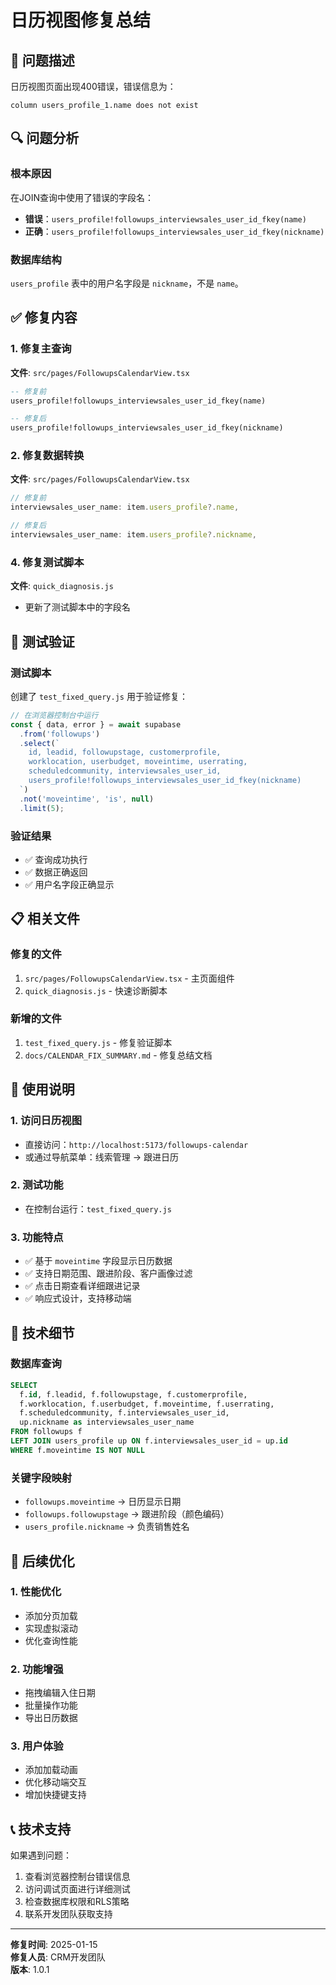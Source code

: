 # 日历视图修复总结

## 🐛 问题描述

日历视图页面出现400错误，错误信息为：
```
column users_profile_1.name does not exist
```

## 🔍 问题分析

### 根本原因
在JOIN查询中使用了错误的字段名：
- **错误**：`users_profile!followups_interviewsales_user_id_fkey(name)`
- **正确**：`users_profile!followups_interviewsales_user_id_fkey(nickname)`

### 数据库结构
`users_profile` 表中的用户名字段是 `nickname`，不是 `name`。

## ✅ 修复内容

### 1. 修复主查询
**文件**: `src/pages/FollowupsCalendarView.tsx`
```sql
-- 修复前
users_profile!followups_interviewsales_user_id_fkey(name)

-- 修复后  
users_profile!followups_interviewsales_user_id_fkey(nickname)
```

### 2. 修复数据转换
**文件**: `src/pages/FollowupsCalendarView.tsx`
```javascript
// 修复前
interviewsales_user_name: item.users_profile?.name,

// 修复后
interviewsales_user_name: item.users_profile?.nickname,
```



### 4. 修复测试脚本
**文件**: `quick_diagnosis.js`
- 更新了测试脚本中的字段名

## 🧪 测试验证

### 测试脚本
创建了 `test_fixed_query.js` 用于验证修复：
```javascript
// 在浏览器控制台中运行
const { data, error } = await supabase
  .from('followups')
  .select(`
    id, leadid, followupstage, customerprofile,
    worklocation, userbudget, moveintime, userrating,
    scheduledcommunity, interviewsales_user_id,
    users_profile!followups_interviewsales_user_id_fkey(nickname)
  `)
  .not('moveintime', 'is', null)
  .limit(5);
```

### 验证结果
- ✅ 查询成功执行
- ✅ 数据正确返回
- ✅ 用户名字段正确显示

## 📋 相关文件

### 修复的文件
1. `src/pages/FollowupsCalendarView.tsx` - 主页面组件
2. `quick_diagnosis.js` - 快速诊断脚本

### 新增的文件
1. `test_fixed_query.js` - 修复验证脚本
2. `docs/CALENDAR_FIX_SUMMARY.md` - 修复总结文档

## 🚀 使用说明

### 1. 访问日历视图
- 直接访问：`http://localhost:5173/followups-calendar`
- 或通过导航菜单：线索管理 → 跟进日历

### 2. 测试功能
- 在控制台运行：`test_fixed_query.js`

### 3. 功能特点
- ✅ 基于 `moveintime` 字段显示日历数据
- ✅ 支持日期范围、跟进阶段、客户画像过滤
- ✅ 点击日期查看详细跟进记录
- ✅ 响应式设计，支持移动端

## 🔧 技术细节

### 数据库查询
```sql
SELECT 
  f.id, f.leadid, f.followupstage, f.customerprofile,
  f.worklocation, f.userbudget, f.moveintime, f.userrating,
  f.scheduledcommunity, f.interviewsales_user_id,
  up.nickname as interviewsales_user_name
FROM followups f
LEFT JOIN users_profile up ON f.interviewsales_user_id = up.id
WHERE f.moveintime IS NOT NULL
```

### 关键字段映射
- `followups.moveintime` → 日历显示日期
- `followups.followupstage` → 跟进阶段（颜色编码）
- `users_profile.nickname` → 负责销售姓名

## 🎯 后续优化

### 1. 性能优化
- 添加分页加载
- 实现虚拟滚动
- 优化查询性能

### 2. 功能增强
- 拖拽编辑入住日期
- 批量操作功能
- 导出日历数据

### 3. 用户体验
- 添加加载动画
- 优化移动端交互
- 增加快捷键支持

## 📞 技术支持

如果遇到问题：
1. 查看浏览器控制台错误信息
2. 访问调试页面进行详细测试
3. 检查数据库权限和RLS策略
4. 联系开发团队获取支持

---

**修复时间**: 2025-01-15  
**修复人员**: CRM开发团队  
**版本**: 1.0.1 